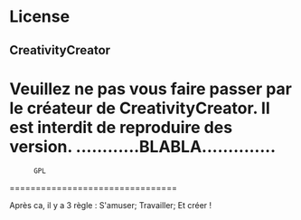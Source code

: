# License
## CreativityCreator
Veuillez ne pas vous faire passer par le créateur de CreativityCreator.
Il est interdit de reproduire des version.
............BLABLA..............
================================
          GPL
================================

Après ca, il y a 3 règle :
S'amuser;
Travailler;
Et créer !
